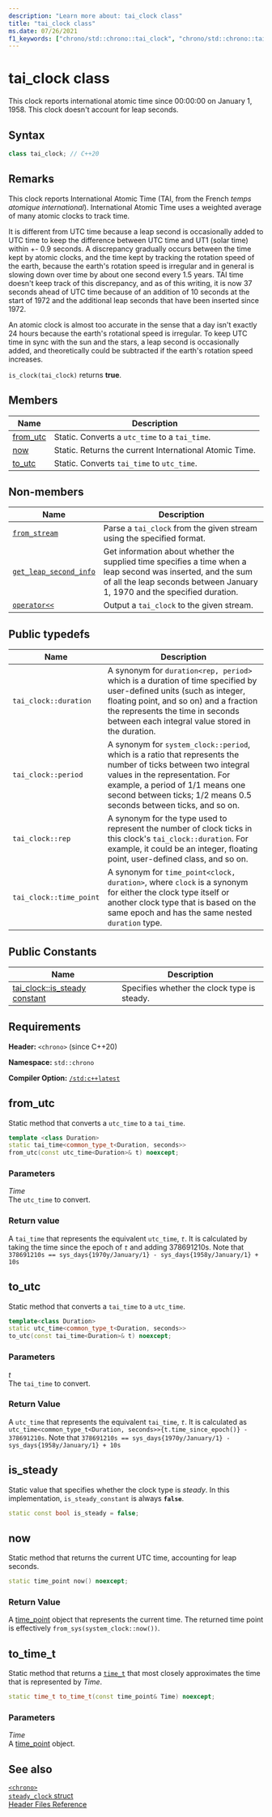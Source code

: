 ```yaml
---
description: "Learn more about: tai_clock class"
title: "tai_clock class"
ms.date: 07/26/2021
f1_keywords: ["chrono/std::chrono::tai_clock", "chrono/std::chrono::tai_clock::from_stream", "chrono/std::chrono::tai_clock::now", "chrono/std::chrono::tai_clock::to_sys", "chrono/std::chrono::tai_clock::from_sys", "chrono/std::chrono::tai_clock::is_steady Constant"]
---
```


# tai_clock class

This clock reports international atomic time since 00:00:00 on January 1, 1958. This clock doesn't account for leap seconds.

## Syntax

```cpp
class tai_clock; // C++20
```

## Remarks

This clock reports International Atomic Time (TAI, from the French *temps atomique international*). International Atomic Time uses a weighted average of many atomic clocks to track time. 

It is different from UTC time because a leap second is occasionally added to UTC time to keep the difference between UTC time and UT1 (solar time) within +- 0.9 seconds. A discrepancy gradually occurs between the time kept by atomic clocks, and the time kept by tracking the rotation speed of the earth, because the earth's rotation speed is irregular and in general is slowing down over time by about one second every 1.5 years. TAI time doesn't keep track of this discrepancy, and as of this writing, it is now 37 seconds ahead of UTC time because of an addition of 10 seconds at the start of 1972 and the additional leap seconds that have been inserted since 1972.

An atomic clock is almost too accurate in the sense that a day isn't exactly 24 hours because the earth's rotational speed is irregular. To keep UTC time in sync with the sun and the stars, a leap second is occasionally added, and theoretically could be subtracted if the earth's rotation speed increases.  

`is_clock(tai_clock)` returns **true**.

## Members

|Name|Description|
|----------|-----------------|
|[from_utc](#from_utc)| Static. Converts a `utc_time` to a `tai_time`.|
|[now](#now)| Static. Returns the current International Atomic Time. |
|[to_utc](#to_utc)| Static. Converts `tai_time` to `utc_time`.|

## Non-members

| Name | Description |
|--|--|
| [`from_stream`](chrono-functions.md#std-chrono-from-stream) | Parse a `tai_clock` from the given stream using the specified format. |
| [`get_leap_second_info`](chrono-functions.md#std-chrono-get-leap-second-info) | Get information about whether the supplied time specifies a time when a leap second was inserted, and the sum of all the leap seconds between January 1, 1970 and the specified duration. |
| [`operator<<`](chrono-operators.md#op_left_shift) | Output a `tai_clock` to the given stream. |

## Public typedefs

|Name|Description|
|----------|-----------------|
|`tai_clock::duration`|A synonym for `duration<rep, period>` which is a duration of time specified by user-defined units (such as integer, floating point, and so on) and a fraction the represents the time in seconds between each integral value stored in the duration.|
|`tai_clock::period`|A synonym for `system_clock::period`, which is a ratio that represents the number of ticks between two integral values in the representation. For example, a period of 1/1 means one second between ticks; 1/2 means 0.5 seconds between ticks, and so on. |
|`tai_clock::rep`|A synonym for the type used to represent the number of clock ticks in this clock's `tai_clock::duration`. For example, it could be an integer, floating point, user-defined class, and so on. |
|`tai_clock::time_point`|A synonym for `time_point<clock, duration>`, where `clock` is a synonym for either the clock type itself or another clock type that is based on the same epoch and has the same nested `duration` type.|

## Public Constants

|Name|Description|
|----------|-----------------|
|[tai_clock::is_steady constant](#is_steady_constant)|Specifies whether the clock type is steady.|

## Requirements

**Header:** `<chrono>` (since C++20)

**Namespace:** `std::chrono`

**Compiler Option:** [`/std:c++latest`](../build/reference/std-specify-language-standard-version.md)

## <a name="from_utc"></a> from_utc

Static method that converts a `utc_time` to a `tai_time`.

```cpp
template <class Duration>
static tai_time<common_type_t<Duration, seconds>>
from_utc(const utc_time<Duration>& t) noexcept;
```

### Parameters

*Time*\
The `utc_time` to convert.

### Return value

A `tai_time` that represents the equivalent `utc_time`, *`t`*. It is calculated by taking the time since the epoch of *`t`* and adding 378691210s. Note that `378691210s == sys_days{1970y/January/1} - sys_days{1958y/January/1} + 10s`

## <a name="to_utc"></a> to_utc

Static method that converts a `tai_time` to a `utc_time`.

```cpp
template<class Duration>
static utc_time<common_type_t<Duration, seconds>>
to_utc(const tai_time<Duration>& t) noexcept;
```

### Parameters

*t*\
The `tai_time` to convert.

### Return Value

A `utc_time` that represents the equivalent `tai_time`, *`t`*. It is calculated as `utc_time<common_type_t<Duration, seconds>>{t.time_since_epoch()} - 378691210s`.  Note that `378691210s == sys_days{1970y/January/1} - sys_days{1958y/January/1} + 10s`

## <a name="is_steady_constant"></a> is_steady

Static value that specifies whether the clock type is *steady*. In this implementation, `is_steady_constant` is always **`false`**.

```cpp
static const bool is_steady = false;
```

## <a name="now"></a> now

Static method that returns the current UTC time, accounting for leap seconds.

```cpp
static time_point now() noexcept;
```

### Return Value

A [time_point](../standard-library/time-point-class.md) object that represents the current time. The returned time point is effectively `from_sys(system_clock::now())`.


## <a name="to_time_t"></a> to_time_t

Static method that returns a [`time_t`](../c-runtime-library/standard-types.md) that most closely approximates the time that is represented by *Time*.

```cpp
static time_t to_time_t(const time_point& Time) noexcept;
```

### Parameters

*Time*\
A [time_point](../standard-library/time-point-class.md) object.

## See also

[`<chrono>`](../standard-library/chrono.md)\
[`steady_clock` struct](../standard-library/steady-clock-struct.md)\
[Header Files Reference](../standard-library/cpp-standard-library-header-files.md)
